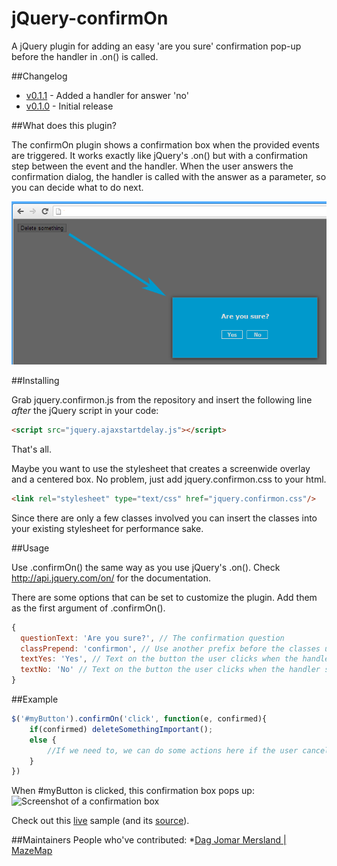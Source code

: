 jQuery-confirmOn
=================

A jQuery plugin for adding an easy 'are you sure' confirmation pop-up before the handler in .on() is called.

##Changelog
* [v0.1.1](https://github.com/invetek/jquery-confirmon/tree/0.1.1) - Added a handler for answer 'no'
* [v0.1.0](https://github.com/invetek/jquery-confirmon/tree/0.1.0) - Initial release

##What does this plugin?

The confirmOn plugin shows a confirmation box when the provided events are triggered. It works exactly like jQuery's .on() but with a confirmation step between the event and the handler. When the user answers the confirmation dialog, the handler is called with the answer as a parameter, so you can decide what to do next.

![Example of confirmation box](/doc/screenshot_2.png)

##Installing

Grab jquery.confirmon.js from the repository and insert the following line _after_ the jQuery script in your code:
```html
<script src="jquery.ajaxstartdelay.js"></script>
```

That's all.

Maybe you want to use the stylesheet that creates a screenwide overlay and a centered box. No problem, just
add jquery.confirmon.css to your html.

```html
<link rel="stylesheet" type="text/css" href="jquery.confirmon.css"/>
```

Since there are only a few classes involved you can insert the classes into your existing stylesheet for performance sake.

##Usage

Use .confirmOn() the same way as you use jQuery's .on(). Check http://api.jquery.com/on/ for the documentation.

There are some options that can be set to customize the plugin. Add them as the first argument of .confirmOn().

```javascript
{
  questionText: 'Are you sure?', // The confirmation question
  classPrepend: 'confirmon', // Use another prefix before the classes used by the plugin
  textYes: 'Yes', // Text on the button the user clicks when the handler should be called 
  textNo: 'No' // Text on the button the user clicks when the handler should not be called
}
```

##Example
```javascript
$('#myButton').confirmOn('click', function(e, confirmed){
    if(confirmed) deleteSomethingImportant();
    else {
        //If we need to, we can do some actions here if the user cancelled the confirmation
    }
})
```
When #myButton is clicked, this confirmation box pops up:<br>
![Screenshot of a confirmation box](/doc/screenshot_1.png)


Check out this [live](http://www.invetek.nl/samples/confirmon/index.html) sample (and its [source](sample)).

##Maintainers
People who've contributed:
*[Dag Jomar Mersland | MazeMap](https://github.com/dagjomar)

